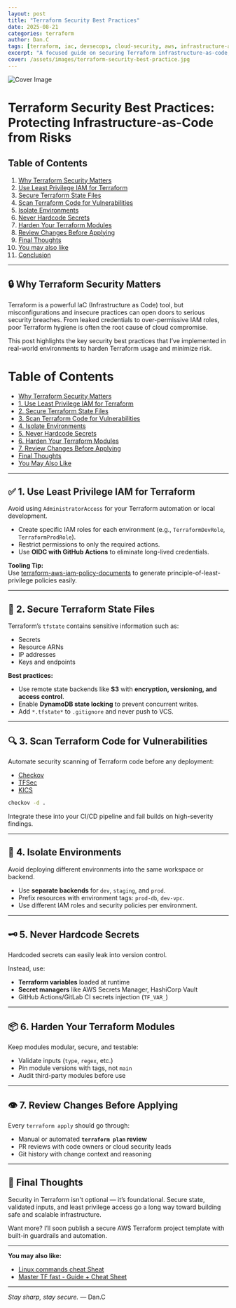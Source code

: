 ```yaml
---
layout: post
title: "Terraform Security Best Practices"
date: 2025-08-21
categories: terraform
author: Dan.C
tags: [terraform, iac, devsecops, cloud-security, aws, infrastructure-as-code]
excerpt: "A focused guide on securing Terraform infrastructure-as-code, covering state file protection, least privilege, secrets management, and guardrail automation"
cover: /assets/images/terraform-security-best-practice.jpg
---
```

![Cover Image](/assets/images/terraform-security-best-practice.jpg)

# Terraform Security Best Practices: Protecting Infrastructure-as-Code from Risks 

## Table of Contents
1. [Why Terraform Security Matters](#-why-terraform-security-matters)  
2. [Use Least Privilege IAM for Terraform](#-1-use-least-privilege-iam-for-terraform)  
3. [Secure Terraform State Files](#-2-secure-terraform-state-files)  
4. [Scan Terraform Code for Vulnerabilities](#-3-scan-terraform-code-for-vulnerabilities)  
5. [Isolate Environments](#-4-isolate-environments)  
6. [Never Hardcode Secrets](#-5-never-hardcode-secrets)  
7. [Harden Your Terraform Modules](#-6-harden-your-terraform-modules)  
8. [Review Changes Before Applying](#-7-review-changes-before-applying)  
9. [Final Thoughts](#-final-thoughts)  
10. [You may also like](#you-may-also-like)  
11. [Conclusion](#conclusion)  

---

## 🔒 Why Terraform Security Matters

Terraform is a powerful IaC (Infrastructure as Code) tool, but misconfigurations and insecure practices can open doors to serious security breaches. From leaked credentials to over-permissive IAM roles, poor Terraform hygiene is often the root cause of cloud compromise.

This post highlights the key security best practices that I’ve implemented in real-world environments to harden Terraform usage and minimize risk.

# Table of Contents

- [Why Terraform Security Matters](#-why-terraform-security-matters)
- [1. Use Least Privilege IAM for Terraform](#1-use-least-privilege-iam-for-terraform)
- [2. Secure Terraform State Files](#2-secure-terraform-state-files)
- [3. Scan Terraform Code for Vulnerabilities](#3-scan-terraform-code-for-vulnerabilities)
- [4. Isolate Environments](#4-isolate-environments)
- [5. Never Hardcode Secrets](#5-never-hardcode-secrets)
- [6. Harden Your Terraform Modules](#6-harden-your-terraform-modules)
- [7. Review Changes Before Applying](#7-review-changes-before-applying)
- [Final Thoughts](#-final-thoughts)
- [You May Also Like](#-you-may-also-like)

---

## ✅ 1. Use Least Privilege IAM for Terraform

Avoid using `AdministratorAccess` for your Terraform automation or local development.

- Create specific IAM roles for each environment (e.g., `TerraformDevRole`, `TerraformProdRole`).
- Restrict permissions to only the required actions.
- Use **OIDC with GitHub Actions** to eliminate long-lived credentials.

**Tooling Tip:**  
Use [terraform-aws-iam-policy-documents](https://github.com/hashicorp/terraform-aws-iam-policy-documents) to generate principle-of-least-privilege policies easily.

---

## 🔐 2. Secure Terraform State Files

Terraform’s `tfstate` contains sensitive information such as:

- Secrets
- Resource ARNs
- IP addresses
- Keys and endpoints

**Best practices:**

- Use remote state backends like **S3** with **encryption, versioning, and access control**.
- Enable **DynamoDB state locking** to prevent concurrent writes.
- Add `*.tfstate*` to `.gitignore` and never push to VCS.

---

## 🔍 3. Scan Terraform Code for Vulnerabilities

Automate security scanning of Terraform code before any deployment:

- [Checkov](https://github.com/bridgecrewio/checkov)
- [TFSec](https://github.com/aquasecurity/tfsec)
- [KICS](https://github.com/Checkmarx/kics)

```bash
checkov -d .
````

Integrate these into your CI/CD pipeline and fail builds on high-severity findings.

---

## 🧪 4. Isolate Environments

Avoid deploying different environments into the same workspace or backend.

* Use **separate backends** for `dev`, `staging`, and `prod`.
* Prefix resources with environment tags: `prod-db`, `dev-vpc`.
* Use different IAM roles and security policies per environment.

---

## 🗝️ 5. Never Hardcode Secrets

Hardcoded secrets can easily leak into version control.

Instead, use:

* **Terraform variables** loaded at runtime
* **Secret managers** like AWS Secrets Manager, HashiCorp Vault
* GitHub Actions/GitLab CI secrets injection (`TF_VAR_`)

---

## 📦 6. Harden Your Terraform Modules

Keep modules modular, secure, and testable:

* Validate inputs (`type`, `regex`, etc.)
* Pin module versions with tags, not `main`
* Audit third-party modules before use

---

## 👁️ 7. Review Changes Before Applying

Every `terraform apply` should go through:

* Manual or automated **`terraform plan` review**
* PR reviews with code owners or cloud security leads
* Git history with change context and reasoning

---

## 🚀 Final Thoughts

Security in Terraform isn't optional — it’s foundational. Secure state, validated inputs, and least privilege access go a long way toward building safe and scalable infrastructure.

Want more? I’ll soon publish a secure AWS Terraform project template with built-in guardrails and automation.

---

**You may also like:**

* [Linux commands cheat Sheat](https://sentinelbyte.github.io/linux/linux-commands-cheatsheet/)
* [Master TF fast - Guide + Cheat Sheet](https://sentinelbyte.github.io/terraform/master-terraform-fast/)

---

*Stay sharp, stay secure.*
— Dan.C

```
